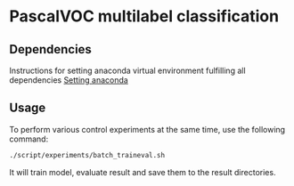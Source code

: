 # PascalVOC multilabel classification

## Dependencies
Instructions for setting anaconda virtual environment fulfilling all dependencies [Setting anaconda](doc/anaconda_environment.md)

## Usage
To perform various control experiments at the same time, use the following command:
```bash
./script/experiments/batch_traineval.sh
```
It will train model, evaluate result and save them to the result directories.
